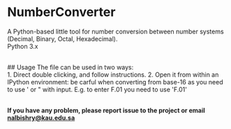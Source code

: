 # NumberConverter
A Python-based little tool for number conversion between number systems (Decimal, Binary, Octal, Hexadecimal).<br/>
Python 3.x

<br/>
## Usage 
The file can be used in two ways:<br/>
1. Direct double clicking, and follow instructions.
2. Open it from within an IPython environment: be carful when converting from base-16 as you need to use ' or " with input. E.g. to enter F.01 you need to use 'F.01'

<br/>**If you have any problem, please report issue to the project or email nalbishry@kau.edu.sa**<br/>
